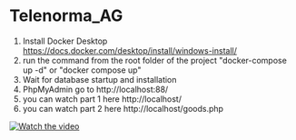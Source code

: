 # Telenorma_AG
1) Install Docker Desktop https://docs.docker.com/desktop/install/windows-install/ 
2) run the command from the root folder of the project  "docker-compose up -d" or "docker compose up"
3) Wait for database startup and installation
4) PhpMyAdmin go to http://localhost:88/
5) you can watch part 1 here http://localhost/
6) you can watch part 2 here http://localhost/goods.php 
   

[![Watch the video](https://i.ytimg.com/vi/u6RkC20sAN4/maxresdefault.jpg?sqp=-oaymwEmCIAKENAF8quKqQMa8AEB-AH-CYACzgWKAgwIABABGEMgWihlMA8=&rs=AOn4CLCEnKISROHv6I_QAHPGs36H1dPpVw)]( https://youtu.be/u6RkC20sAN4)
